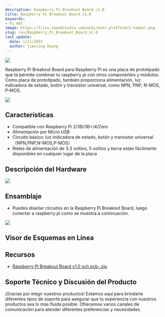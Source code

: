 ```yaml
---
description: Raspberry Pi Breakout Board v1.0
title: Raspberry Pi Breakout Board v1.0
keywords:
- Pi_HAT
image: https://files.seeedstudio.com/wiki/wiki-platform/S-tempor.png
slug: /es/Raspberry_Pi_Breakout_Board_v1.0
last_update:
  date: 1/11/2023
  author: jianjing Huang
---
```


![](https://files.seeedstudio.com/wiki/Raspberry_Pi_Breakout_Board_v1.0/img/Raspberry_Pi_Breakout_Board_v1.0_p6.jpg)

Raspberry Pi Breakout Board para Raspberry Pi es una placa de prototipado que te permite combinar tu raspberry pi con otros componentes y módulos.
Como placa de prototipado, también proporciona alimentación, luz indicadora de estado, botón y transistor universal, como NPN, PNP, N-MOS, P-MOS.

[![](https://files.seeedstudio.com/wiki/common/Get_One_Now_Banner.png)](https://www.seeedstudio.com/Raspberry-Pi-Breakout-Board-v1.0-p-2410.html)

Características
--------

- Compatible con Raspberry Pi 2/3B/3B+/4/Zero
- Alimentación por Micro USB
- Circuito básico: luz indicadora de estado, botón y transistor universal（NPN,PNP,N-MOS,P-MOS）
- Rieles de alimentación de 3.3 voltios, 5 voltios y tierra están fácilmente disponibles en cualquier lugar de la placa

Descripción del Hardware
---------------------

![](https://files.seeedstudio.com/wiki/Raspberry_Pi_Breakout_Board_v1.0/img/Raspberry_Pi_Breakout_Board_v1.0_p7.jpg)

Ensamblaje
--------

- Puedes diseñar circuitos en la Raspberry Pi Breakout Board, luego conectar a raspberry pi como se muestra a continuación.

![](https://files.seeedstudio.com/wiki/Raspberry_Pi_Breakout_Board_v1.0/img/Raspberry_Pi_Breakout_Board_v1.0_p5.jpg)

## Visor de Esquemas en Línea

<div className="altium-ecad-viewer" data-project-src="https://files.seeedstudio.com/wiki/Raspberry_Pi_Breakout_Board_v1.0/res/Raspberry_Pi_Breakout_Board_v1.0_sch_pcb-.zip" style={{borderRadius: '0px 0px 4px 4px', height: 500, borderStyle: 'solid', borderWidth: 1, borderColor: 'rgb(241, 241, 241)', overflow: 'hidden', maxWidth: 1280, maxHeight: 700, boxSizing: 'border-box'}}>
</div>

Recursos
---------

- [Raspberry Pi Breakout Board v1.0 sch pcb-.zip](https://files.seeedstudio.com/wiki/Raspberry_Pi_Breakout_Board_v1.0/res/Raspberry_Pi_Breakout_Board_v1.0_sch_pcb-.zip)

<!-- This Markdown file was created from https://www.seeedstudio.com/wiki/Raspberry_Pi_Breakout_Board_v1.0 -->

## Soporte Técnico y Discusión del Producto

¡Gracias por elegir nuestros productos! Estamos aquí para brindarte diferentes tipos de soporte para asegurar que tu experiencia con nuestros productos sea lo más fluida posible. Ofrecemos varios canales de comunicación para atender diferentes preferencias y necesidades.

<div class="button_tech_support_container">
<a href="https://forum.seeedstudio.com/" class="button_forum"></a> 
<a href="https://www.seeedstudio.com/contacts" class="button_email"></a>
</div>

<div class="button_tech_support_container">
<a href="https://discord.gg/eWkprNDMU7" class="button_discord"></a> 
<a href="https://github.com/Seeed-Studio/wiki-documents/discussions/69" class="button_discussion"></a>
</div>